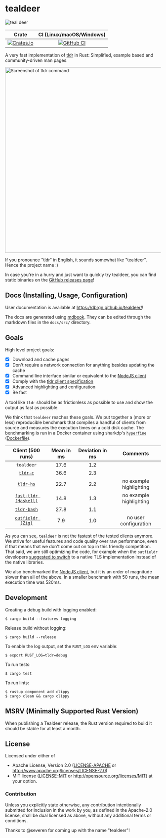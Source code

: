 # tealdeer

![teal deer](docs/src/deer.png)

|Crate|CI (Linux/macOS/Windows)|
|:---:|:---:|
|[![Crates.io][crates-io-badge]][crates-io]|[![GitHub CI][github-actions-badge]][github-actions]|

A very fast implementation of [tldr](https://github.com/tldr-pages/tldr) in
Rust: Simplified, example based and community-driven man pages.

<img src="docs/src/screenshot-default.png" alt="Screenshot of tldr command" width="600">

If you pronounce "tldr" in English, it sounds somewhat like "tealdeer". Hence the project name :)

In case you're in a hurry and just want to quickly try tealdeer, you can find static
binaries on the [GitHub releases page](https://github.com/dbrgn/tealdeer/releases/)!


## Docs (Installing, Usage, Configuration)

User documentation is available at <https://dbrgn.github.io/tealdeer/>!

The docs are generated using [mdbook](https://rust-lang.github.io/mdBook/index.html).
They can be edited through the markdown files in the `docs/src/` directory.


## Goals

High level project goals:

- [x] Download and cache pages
- [x] Don't require a network connection for anything besides updating the cache
- [x] Command line interface similar or equivalent to the [NodeJS client][tldr-node-client]
- [x] Comply with the [tldr client specification][client-spec]
- [x] Advanced highlighting and configuration
- [x] Be fast

A tool like `tldr` should be as frictionless as possible to use and show the
output as fast as possible.

We think that `tealdeer` reaches these goals. We put together a (more or less)
reproducible benchmark that compiles a handful of clients from source and
measures the execution times on a cold disk cache. The benchmarking is run in a
Docker container using sharkdp's [`hyperfine`][hyperfine-gh]
([Dockerfile][benchmark-dockerfile]).

| Client (500 runs)                     | Mean in ms | Deviation in ms | Comments                |
| :---:                                 | :---:      | :---:           | :---:                   |
| `tealdeer`                            | 17.6       | 1.2             |                         |
| [`tldr-c`][c-gh]                      | 36.6       | 2.3             |                         |
| [`tldr-hs`][hs-gh]                    | 22.7       | 2.2             | no example highlighting |
| [`fast-tldr (Haskell)`][fast-tldr-gh] | 14.8       | 1.3             | no example highlighting |
| [`tldr-bash`][bash-gh]                | 27.8       | 1.1             |                         |
| [`outfieldr (Zig)`][outfieldr-gh]     | 7.9        | 1.0             | no user configuration   |

As you can see, `tealdeer` is not the fastest of the tested clients anymore. We
strive for useful features and code quality over raw performance, even if that
means that we don't come out on top in this friendly competition. That said, we
are still optimizing the code, for example when the `outfieldr` developers
[suggested to switch][outfieldr-comment-tls] to a native TLS implementation
instead of the native libraries.

We also benchmarked the [NodeJS client][tldr-node-client], but it is an order of
magnitude slower than all of the above. In a smaller benchmark with 50 runs, the
mean execution time was 520ms.

## Development

Creating a debug build with logging enabled:

    $ cargo build --features logging

Release build without logging:

    $ cargo build --release

To enable the log output, set the `RUST_LOG` env variable:

    $ export RUST_LOG=tldr=debug

To run tests:

    $ cargo test

To run lints:

    $ rustup component add clippy
    $ cargo clean && cargo clippy


## MSRV (Minimally Supported Rust Version)

When publishing a Tealdeer release, the Rust version required to build it
should be stable for at least a month.


## License

Licensed under either of

 * Apache License, Version 2.0 ([LICENSE-APACHE](LICENSE-APACHE) or
   http://www.apache.org/licenses/LICENSE-2.0)
 * MIT license ([LICENSE-MIT](LICENSE-MIT) or
   http://opensource.org/licenses/MIT) at your option.


### Contribution

Unless you explicitly state otherwise, any contribution intentionally submitted
for inclusion in the work by you, as defined in the Apache-2.0 license, shall
be dual licensed as above, without any additional terms or conditions.

Thanks to @severen for coming up with the name "tealdeer"!


[tldr-node-client]: https://github.com/tldr-pages/tldr-node-client
[c-gh]: https://github.com/tldr-pages/tldr-c-client
[hs-gh]: https://github.com/psibi/tldr-hs
[fast-tldr-gh]: https://github.com/gutjuri/fast-tldr
[bash-gh]: https://4e4.win/tldr
[outfieldr-gh]: https://gitlab.com/ve-nt/outfieldr

[benchmark-dockerfile]: https://github.com/dbrgn/tealdeer/blob/master/benchmarks/Dockerfile
[client-spec]: https://github.com/tldr-pages/tldr/blob/main/CLIENT-SPECIFICATION.md
[hyperfine-gh]: https://github.com/sharkdp/hyperfine
[outfieldr-comment-tls]: https://github.com/dbrgn/tealdeer/issues/129#issuecomment-833596765

<!-- Badges -->
[github-actions]: https://github.com/dbrgn/tealdeer/actions?query=branch%3Amaster
[github-actions-badge]: https://github.com/dbrgn/tealdeer/workflows/CI/badge.svg
[crates-io]: https://crates.io/crates/tealdeer
[crates-io-badge]: https://img.shields.io/crates/v/tealdeer.svg
